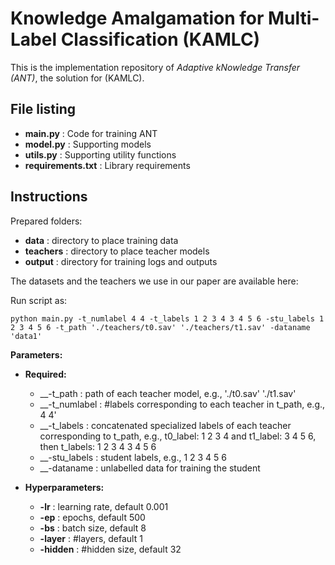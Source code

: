 # Knowledge Amalgamation for Multi-Label Classification (KAMLC)
This is the implementation repository of <i>Adaptive kNowledge Transfer (ANT)</i>, the solution for (KAMLC).

## File listing

+ __main.py__ : Code for training ANT
+ __model.py__ : Supporting models
+ __utils.py__ : Supporting utility functions
+ __requirements.txt__ : Library requirements

## Instructions 

Prepared folders:

+ __data__ : directory to place training data
+ __teachers__ : directory to place teacher models
+ __output__ : directory for training logs and outputs 

The datasets and the teachers we use in our paper are available here:


Run script as:

    python main.py -t_numlabel 4 4 -t_labels 1 2 3 4 3 4 5 6 -stu_labels 1 2 3 4 5 6 -t_path './teachers/t0.sav' './teachers/t1.sav' -dataname 'data1'   

<b>Parameters:</b>

+ __Required:__
  + __-t_path : path of each teacher model, e.g., './t0.sav' './t1.sav'
  + __-t_numlabel : #labels corresponding to each teacher in t_path, e.g., 4 4'
  + __-t_labels : concatenated specialized labels of each teacher corresponding to t_path, e.g., t0_label: 1 2 3 4 and t1_label: 3 4 5 6, then t_labels: 1 2 3 4 3 4 5 6
  + __-stu_labels : student labels, e.g., 1 2 3 4 5 6
  + __-dataname : unlabelled data for training the student

+ __Hyperparameters:__
  + __-lr__ : learning rate, default 0.001
  + __-ep__ : epochs, default 500
  + __-bs__ : batch size, default 8
  + __-layer__ : #layers, default 1
  + __-hidden__ : #hidden size, default 32

  
